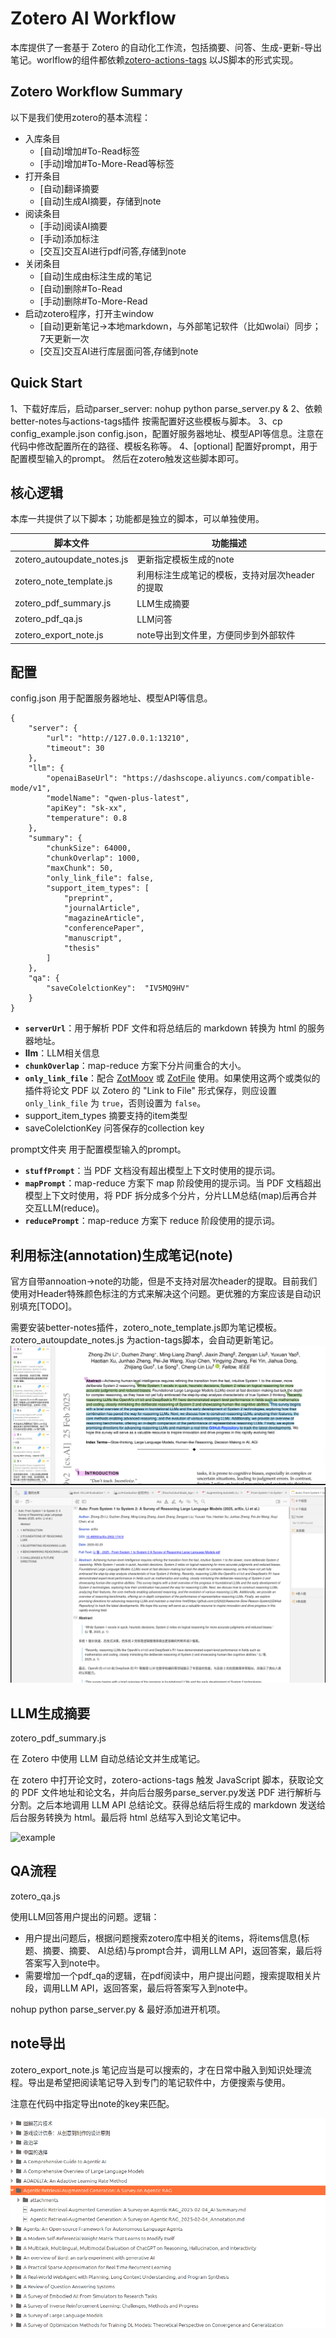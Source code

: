 # Zotero AI Workflow
本库提供了一套基于 Zotero 的自动化工作流，包括摘要、问答、生成-更新-导出笔记。worlflow的组件都依赖[zotero-actions-tags](https://github.com/windingwind/zotero-actions-tags) 以JS脚本的形式实现。

## Zotero Workflow Summary
以下是我们使用zotero的基本流程：
- 入库条目
    - [自动]增加#To-Read标签
    - [手动]增加#To-More-Read等标签
- 打开条目
    - [自动]翻译摘要
    - [自动]生成AI摘要，存储到note
- 阅读条目
    - [手动]阅读AI摘要
    - [手动]添加标注
    - [交互]交互AI进行pdf问答,存储到note
- 关闭条目
    - [自动]生成由标注生成的笔记
    - [自动]删除#To-Read
    - [手动]删除#To-More-Read
- 启动zotero程序，打开主window
    - [自动]更新笔记→本地markdown，与外部笔记软件（比如wolai）同步； 7天更新一次
    - [交互]交互AI进行库层面问答,存储到note

## Quick Start
1、下载好库后，启动parser_server: nohup python parse_server.py &
2、依赖better-notes与actions-tags插件 按需配置好这些模板与脚本。
3、cp config_example.json config.json，配置好服务器地址、模型API等信息。注意在代码中修改配置所在的路径、模板名称等。
4、[optional] 配置好prompt，用于配置模型输入的prompt。
然后在zotero触发这些脚本即可。

## 核心逻辑
本库一共提供了以下脚本；功能都是独立的脚本，可以单独使用。

| 脚本文件                  | 功能描述                                     |
|--------------------------|-------------------------------------------|
| zotero_autoupdate_notes.js | 更新指定模板生成的note                      |
| zotero_note_template.js  | 利用标注生成笔记的模板，支持对层次header的提取       |
| zotero_pdf_summary.js    | LLM生成摘要                                    |
| zotero_pdf_qa.js         | LLM问答                                 |
| zotero_export_note.js    | note导出到文件里，方便同步到外部软件           |

## 配置

config.json 用于配置服务器地址、模型API等信息。
```
{
    "server": { 
        "url": "http://127.0.0.1:13210",
        "timeout": 30
    },
    "llm": {
        "openaiBaseUrl": "https://dashscope.aliyuncs.com/compatible-mode/v1",
        "modelName": "qwen-plus-latest",
        "apiKey": "sk-xx",
        "temperature": 0.8
    },
    "summary": {
        "chunkSize": 64000,
        "chunkOverlap": 1000,
        "maxChunk": 50,
        "only_link_file": false,
        "support_item_types": [
            "preprint",
            "journalArticle",
            "magazineArticle",
            "conferencePaper",
            "manuscript",
            "thesis"
        ]
    },
    "qa": {
        "saveColelctionKey":  "IV5MQ9HV"
    }
}
```
- **`serverUrl`**：用于解析 PDF 文件和将总结后的 markdown 转换为 html 的服务器地址。
- **llm**：LLM相关信息
- **`chunkOverlap`**：map-reduce 方案下分片间重合的大小。
- **`only_link_file`**：配合 [ZotMoov](https://github.com/wileyyugioh/zotmoov) 或 [ZotFile](https://github.com/jlegewie/zotfile) 使用。如果使用这两个或类似的插件将论文 PDF 以 Zotero 的 "Link to File" 形式保存，则应设置 `only_link_file` 为 `true`，否则设置为 `false`。
- support_item_types 摘要支持的item类型
- saveColelctionKey 问答保存的collection key


prompt文件夹 用于配置模型输入的prompt。
- **`stuffPrompt`**：当 PDF 文档没有超出模型上下文时使用的提示词。
- **`mapPrompt`**：map-reduce 方案下 map 阶段使用的提示词。当 PDF 文档超出模型上下文时使用，将 PDF 拆分成多个分片，分片LLM总结(map)后再合并交互LLM(reduce)。
- **`reducePrompt`**：map-reduce 方案下 reduce 阶段使用的提示词。
## 利用标注(annotation)生成笔记(note)
官方自带annoation->note的功能，但是不支持对层次header的提取。目前我们使用对Header特殊颜色标注的方式来解决这个问题。更优雅的方案应该是自动识别填充[TODO]。

需要安装better-notes插件，zotero_note_template.js即为笔记模板。zotero_autoupdate_notes.js 为action-tags脚本，会自动更新笔记。
![alt text](docs/image.png)
![alt text](docs/image-1.png)

## LLM生成摘要
zotero_pdf_summary.js

在 Zotero 中使用 LLM 自动总结论文并生成笔记。

在 zotero 中打开论文时，zotero-actions-tags 触发 JavaScript 脚本，获取论文的 PDF 文件地址和论文名，并向后台服务parse_server.py发送 PDF 进行解析与分割。之后本地调用 LLM API 总结论文。获得总结后将生成的 markdown 发送给后台服务转换为 html。最后将 html 总结写入到论文笔记中。

![example](https://qyzhang-obsidian.oss-cn-hangzhou.aliyuncs.com/20250124100826.png)

## QA流程
zotero_qa.js

使用LLM回答用户提出的问题。逻辑：
- 用户提出问题后，根据问题搜索zotero库中相关的items，将items信息(标题、摘要、摘要、 AI总结)与prompt合并，调用LLM API，返回答案，最后将答案写入到note中。
- 需要增加一个pdf_qa的逻辑，在pdf阅读中，用户提出问题，搜索提取相关片段，调用LLM API，返回答案，最后将答案写入到note中。

nohup python parse_server.py & 最好添加进开机项。

## note导出
zotero_export_note.js
笔记应当是可以搜索的，才在日常中融入到知识处理流程。导出是希望把阅读笔记导入到专门的笔记软件中，方便搜索与使用。

注意在代码中指定导出note的key来匹配。

![alt text](docs/image3.png)
